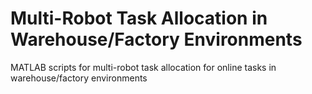 # Multi-Robot Task Allocation in Warehouse/Factory Environments
MATLAB scripts for multi-robot task allocation for online tasks in warehouse/factory environments
